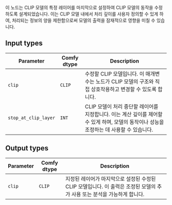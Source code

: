 이 노드는 CLIP 모델의 특정 레이어를 마지막으로 설정하여 CLIP 모델의 동작을 수정하도록 설계되었습니다. 이는 CLIP 모델 내에서 처리 깊이를 사용자 정의할 수 있게 하여, 처리되는 정보의 양을 제한함으로써 모델의 출력을 잠재적으로 영향을 미칠 수 있습니다.

## Input types

| Parameter            | Comfy dtype | Description |
|---------------------|--------------|-------------|
| `clip`               | `CLIP`      | 수정할 CLIP 모델입니다. 이 매개변수는 노드가 CLIP 모델의 구조와 직접 상호작용하고 변경할 수 있도록 합니다. |
| `stop_at_clip_layer` | `INT`       | CLIP 모델이 처리 중단할 레이어를 지정합니다. 이는 계산 깊이를 제어할 수 있게 하며, 모델의 동작이나 성능을 조정하는 데 사용할 수 있습니다. |

## Output types

| Parameter | Comfy dtype | Description |
|-----------|-------------|-------------|
| `clip`    | `CLIP`      | 지정된 레이어가 마지막으로 설정된 수정된 CLIP 모델입니다. 이 출력은 조정된 모델의 추가 사용 또는 분석을 가능하게 합니다. |
